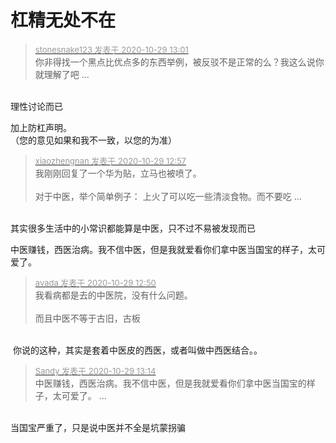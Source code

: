 # 杠精无处不在


<div class="quote"><blockquote><font size="2"><a href="https://www.hostloc.com/forum.php?mod=redirect&amp;goto=findpost&amp;pid=9368807&amp;ptid=759730" target="_blank"><font color="#999999">stonesnake123 发表于 2020-10-29 13:01</font></a></font><br />
你非得找一个黑点比优点多的东西举例，被反驳不是正常的么？我这么说你就理解了吧 ...</blockquote></div><br />
理性讨论而已<img id="aimg_gj6Y7" onclick="zoom(this, this.src, 0, 0, 0)" class="zoom" src="https://cdn.jsdelivr.net/gh/hishis/forum-master/public/images/patch.gif" onmouseover="img_onmouseoverfunc(this)" onload="thumbImg(this)" border="0" alt="" />

加上防杠声明。<br />
（您的意见如果和我不一致，以您的为准）

<div class="quote"><blockquote><font size="2"><a href="https://www.hostloc.com/forum.php?mod=redirect&amp;goto=findpost&amp;pid=9368791&amp;ptid=759730" target="_blank"><font color="#999999">xiaozhengnan 发表于 2020-10-29 12:57</font></a></font><br />
我刚刚回复了一个华为贴，立马也被喷了。<br />
<br />
对于中医，举个简单例子： 上火了可以吃一些清淡食物。而不要吃 ...</blockquote></div><br />
其实很多生活中的小常识都能算是中医，只不过不易被发现而已<img id="aimg_Tz336" onclick="zoom(this, this.src, 0, 0, 0)" class="zoom" src="https://cdn.jsdelivr.net/gh/hishis/forum-master/public/images/patch.gif" onmouseover="img_onmouseoverfunc(this)" onload="thumbImg(this)" border="0" alt="" />

中医赚钱，西医治病。我不信中医，但是我就爱看你们拿中医当国宝的样子，太可爱了。

<div class="quote"><blockquote><font size="2"><a href="https://www.hostloc.com/forum.php?mod=redirect&amp;goto=findpost&amp;pid=9368775&amp;ptid=759730" target="_blank"><font color="#999999">avada 发表于 2020-10-29 12:50</font></a></font><br />
我看病都是去的中医院，没有什么问题。<br />
<br />
而且中医不等于古旧，古板</blockquote></div><br />
<img src="static/image/smiley/yct/010.gif" smilieid="41" border="0" alt="" /> 你说的这种，其实是套着中医皮的西医，或者叫做中西医结合。。

<div class="quote"><blockquote><font size="2"><a href="https://www.hostloc.com/forum.php?mod=redirect&amp;goto=findpost&amp;pid=9368857&amp;ptid=759730" target="_blank"><font color="#999999">Sandy 发表于 2020-10-29 13:14</font></a></font><br />
中医赚钱，西医治病。我不信中医，但是我就爱看你们拿中医当国宝的样子，太可爱了。 ...</blockquote></div><br />
当国宝严重了，只是说中医并不全是坑蒙拐骗<img id="aimg_jlAbq" onclick="zoom(this, this.src, 0, 0, 0)" class="zoom" src="https://cdn.jsdelivr.net/gh/hishis/forum-master/public/images/patch.gif" onmouseover="img_onmouseoverfunc(this)" onload="thumbImg(this)" border="0" alt="" />
